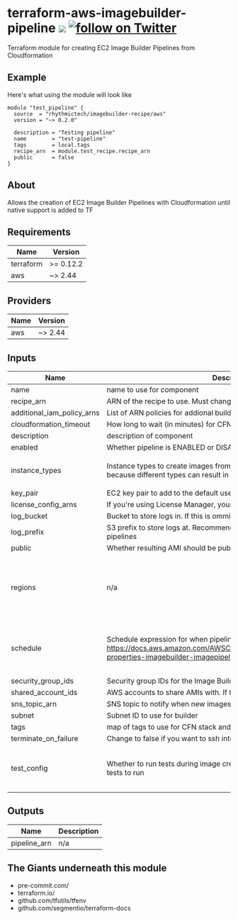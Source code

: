 # terraform-aws-imagebuilder-pipeline [![](https://github.com/rhythmictech/terraform-aws-imagebuilder-pipeline/workflows/pre-commit-check/badge.svg)](https://github.com/rhythmictech/terraform-aws-imagebuilder-pipeline/actions) <a href="https://twitter.com/intent/follow?screen_name=RhythmicTech"><img src="https://img.shields.io/twitter/follow/RhythmicTech?style=social&logo=RhythmicTech" alt="follow on Twitter"></a>
Terraform module for creating EC2 Image Builder Pipelines from Cloudformation

## Example
Here's what using the module will look like
```hcl
module "test_pipeline" {
  source  = "rhythmictech/imagebuilder-recipe/aws"
  version = "~> 0.2.0"

  description = "Testing pipeline"
  name        = "test-pipeline"
  tags        = local.tags
  recipe_arn  = module.test_recipe.recipe_arn
  public      = false
}
```

## About
Allows the creation of EC2 Image Builder Pipelines with Cloudformation until native support is added to TF

<!-- BEGINNING OF PRE-COMMIT-TERRAFORM DOCS HOOK -->
## Requirements

| Name | Version |
|------|---------|
| terraform | >= 0.12.2 |
| aws | ~> 2.44 |

## Providers

| Name | Version |
|------|---------|
| aws | ~> 2.44 |

## Inputs

| Name | Description | Type | Default | Required |
|------|-------------|------|---------|:--------:|
| name | name to use for component | `string` | n/a | yes |
| recipe\_arn | ARN of the recipe to use. Must change with Recipe version | `string` | n/a | yes |
| additional\_iam\_policy\_arns | List of ARN policies for addional builder permissions | `list(string)` | `[]` | no |
| cloudformation\_timeout | How long to wait (in minutes) for CFN to apply before giving up | `number` | `10` | no |
| description | description of component | `string` | `null` | no |
| enabled | Whether pipeline is ENABLED or DISABLED | `bool` | `true` | no |
| instance\_types | Instance types to create images from. It's unclear why this is a list. Possibly because different types can result in different images (like ARM instances) | `list(string)` | <pre>[<br>  "t3.medium"<br>]</pre> | no |
| key\_pair | EC2 key pair to add to the default user on the builder | `string` | `null` | no |
| license\_config\_arns | If you're using License Manager, your ARNs go here | `list(string)` | `null` | no |
| log\_bucket | Bucket to store logs in. If this is ommited logs will not be stored | `string` | `null` | no |
| log\_prefix | S3 prefix to store logs at. Recommended if sharing bucket with other pipelines | `string` | `null` | no |
| public | Whether resulting AMI should be public | `bool` | `false` | no |
| regions | n/a | `list` | <pre>[<br>  "us-east-1",<br>  "us-east-2",<br>  "us-west-1",<br>  "us-west-2",<br>  "ca-central-1"<br>]</pre> | no |
| schedule | Schedule expression for when pipeline should run automatically https://docs.aws.amazon.com/AWSCloudFormation/latest/UserGuide/aws-properties-imagebuilder-imagepipeline-schedule.html | <pre>object({<br>    PipelineExecutionStartCondition = string<br>    ScheduleExpression              = string<br>  })</pre> | <pre>{<br>  "PipelineExecutionStartCondition": "EXPRESSION_MATCH_AND_DEPENDENCY_UPDATES_AVAILABLE",<br>  "ScheduleExpression": "cron(0 0 * * mon)"<br>}</pre> | no |
| security\_group\_ids | Security group IDs for the Image Builder | `list(string)` | `null` | no |
| shared\_account\_ids | AWS accounts to share AMIs with. If this is left null AMIs will be public | `list(string)` | `[]` | no |
| sns\_topic\_arn | SNS topic to notify when new images are created | `string` | `null` | no |
| subnet | Subnet ID to use for builder | `string` | `null` | no |
| tags | map of tags to use for CFN stack and component | `map(string)` | `{}` | no |
| terminate\_on\_failure | Change to false if you want to ssh into a builder for debugging after failure | `bool` | `true` | no |
| test\_config | Whether to run tests during image creation and maximum time to allow tests to run | <pre>object({<br>    ImageTestsEnabled = bool<br>    TimeoutMinutes    = number<br>  })</pre> | <pre>{<br>  "ImageTestsEnabled": true,<br>  "TimeoutMinutes": 60<br>}</pre> | no |

## Outputs

| Name | Description |
|------|-------------|
| pipeline\_arn | n/a |

<!-- END OF PRE-COMMIT-TERRAFORM DOCS HOOK -->

## The Giants underneath this module
- pre-commit.com/
- terraform.io/
- github.com/tfutils/tfenv
- github.com/segmentio/terraform-docs

